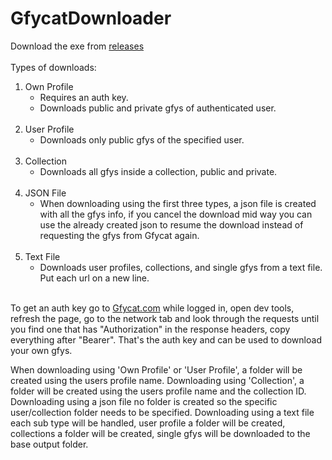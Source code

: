 # GfycatDownloader

Download the exe from [releases](https://github.com/ShineAsNine/GfycatDownloader/releases)
<br></br>
Types of downloads:
1) Own Profile
    - Requires an auth key.
    - Downloads public and private gfys of authenticated user.
<br></br>
2) User Profile
    - Downloads only public gfys of the specified user.
<br></br>
3) Collection
    - Downloads all gfys inside a collection, public and private.
<br></br>
4) JSON File
    - When downloading using the first three types, a json file is created with all the gfys info, if you cancel the download mid way you can use the already created json to resume the download instead of requesting the gfys from Gfycat again.
<br></br>
5) Text File
    - Downloads user profiles, collections, and single gfys from a text file. Put each url on a new line.
<br></br>

To get an auth key go to [Gfycat.com](https://gfycat.com/) while logged in, open dev tools, refresh the page, go to the network tab and look through the requests until you find one that has "Authorization" in the response headers, copy everything after "Bearer". That's the auth key and can be used to download your own gfys.

When downloading using 'Own Profile' or 'User Profile', a folder will be created using the users profile name. Downloading using 'Collection', a folder will be created using the users profile name and the collection ID. Downloading using a json file no folder is created so the specific user/collection folder needs to be specified. Downloading using a text file each sub type will be handled, user profile a folder will be created, collections a folder will be created, single gfys will be downloaded to the base output folder.
